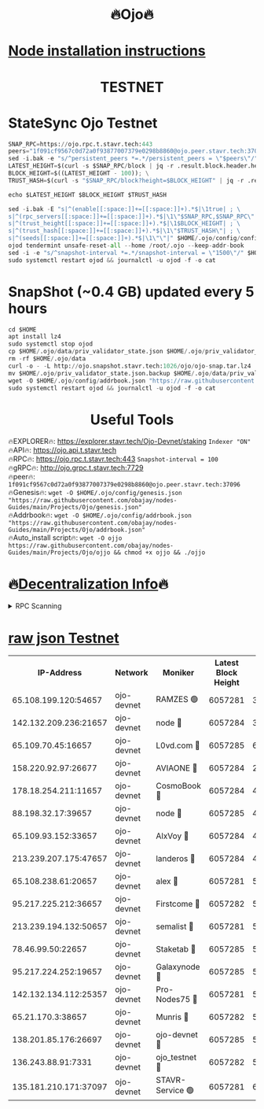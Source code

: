 <h1 align="center"> 🔥Ojo🔥</h1>

[Node installation instructions](https://github.com/obajay/nodes-Guides/tree/main/Projects/Ojo)
=

<h1 align="center"> TESTNET</h1>

# StateSync Ojo Testnet
```python
SNAP_RPC=https://ojo.rpc.t.stavr.tech:443
peers="1f091cf9567c0d72a0f93877007379e0298b8860@ojo.peer.stavr.tech:37096"
sed -i.bak -e "s/^persistent_peers *=.*/persistent_peers = \"$peers\"/" $HOME/.ojo/config/config.toml
LATEST_HEIGHT=$(curl -s $SNAP_RPC/block | jq -r .result.block.header.height); \
BLOCK_HEIGHT=$((LATEST_HEIGHT - 100)); \
TRUST_HASH=$(curl -s "$SNAP_RPC/block?height=$BLOCK_HEIGHT" | jq -r .result.block_id.hash)

echo $LATEST_HEIGHT $BLOCK_HEIGHT $TRUST_HASH

sed -i.bak -E "s|^(enable[[:space:]]+=[[:space:]]+).*$|\1true| ; \
s|^(rpc_servers[[:space:]]+=[[:space:]]+).*$|\1\"$SNAP_RPC,$SNAP_RPC\"| ; \
s|^(trust_height[[:space:]]+=[[:space:]]+).*$|\1$BLOCK_HEIGHT| ; \
s|^(trust_hash[[:space:]]+=[[:space:]]+).*$|\1\"$TRUST_HASH\"| ; \
s|^(seeds[[:space:]]+=[[:space:]]+).*$|\1\"\"|" $HOME/.ojo/config/config.toml
ojod tendermint unsafe-reset-all --home /root/.ojo --keep-addr-book
sed -i -e "s/^snapshot-interval *=.*/snapshot-interval = \"1500\"/" $HOME/.ojo/config/app.toml
sudo systemctl restart ojod && journalctl -u ojod -f -o cat
```
# SnapShot (~0.4 GB) updated every 5 hours
```python
cd $HOME
apt install lz4
sudo systemctl stop ojod
cp $HOME/.ojo/data/priv_validator_state.json $HOME/.ojo/priv_validator_state.json.backup
rm -rf $HOME/.ojo/data
curl -o - -L http://ojo.snapshot.stavr.tech:1026/ojo/ojo-snap.tar.lz4 | lz4 -c -d - | tar -x -C $HOME/.ojo --strip-components 2
mv $HOME/.ojo/priv_validator_state.json.backup $HOME/.ojo/data/priv_validator_state.json
wget -O $HOME/.ojo/config/addrbook.json "https://raw.githubusercontent.com/obajay/nodes-Guides/main/Projects/Ojo/addrbook.json"
sudo systemctl restart ojod && journalctl -u ojod -f -o cat
```
 <h1 align="center"> Useful Tools</h1>

🔥EXPLORER🔥:        https://explorer.stavr.tech/Ojo-Devnet/staking        `Indexer "ON"` \
🔥API🔥:                     https://ojo.api.t.stavr.tech \
🔥RPC🔥:                    https://ojo.rpc.t.stavr.tech:443              `Snapshot-interval = 100` \
🔥gRPC🔥:                  http://ojo.grpc.t.stavr.tech:7729 \
🔥peer🔥:                   `1f091cf9567c0d72a0f93877007379e0298b8860@ojo.peer.stavr.tech:37096` \
🔥Genesis🔥:    ```wget -O $HOME/.ojo/config/genesis.json "https://raw.githubusercontent.com/obajay/nodes-Guides/main/Projects/Ojo/genesis.json"``` \
🔥Addrbook🔥:    ```wget -O $HOME/.ojo/config/addrbook.json "https://raw.githubusercontent.com/obajay/nodes-Guides/main/Projects/Ojo/addrbook.json"``` \
🔥Auto_install script🔥: ```wget -O ojjo https://raw.githubusercontent.com/obajay/nodes-Guides/main/Projects/Ojo/ojjo && chmod +x ojjo && ./ojjo```

🔥[Decentralization Info](https://github.com/obajay/StateSync-snapshots/tree/main/Projects/Ojo/Decentralization)🔥
=


<details>
<summary>RPC Scanning</summary>

<h2 align="center"> We scan nodes in real time every 4 hours. And we provide the final result of RPC endpoints.
We cannot influence the operation of these nodes in any way. </h2>


```python
If Voting Power is higher than 0 --> then the Node is a validator of the network and may be subject to attack and be a potential threat to the chain.
```
```python
We marked such validators with a red symbol
```

</details>

[raw json Testnet](https://rpc-check.ojot.stavr.tech/ojot/rpc-ojot-result.json)
=


<table><tr><th>IP-Address</th><th>Network</th><th>Moniker</th><th>Latest Block Height</th><th>Earliest Block Height</th><th>Catching Up</th><th>Tx Index</th><th>Voting Power</th><th>Scan Time</th></tr><tr><td>65.108.199.120:54657</td><td>ojo-devnet</td><td>RAMZES 🟢</td><td>6057281</td><td>306156</td><td>False</td><td>on</td><td>0</td><td>2024-03-26T05:57:45.631238903UTC</td></tr><tr><td>142.132.209.236:21657</td><td>ojo-devnet</td><td>node 🔴</td><td>6057284</td><td>350001</td><td>False</td><td>on</td><td>1999</td><td>2024-03-26T05:58:04.657417117UTC</td></tr><tr><td>65.109.70.45:16657</td><td>ojo-devnet</td><td>L0vd.com 🔴</td><td>6057285</td><td>695918</td><td>False</td><td>off</td><td>998</td><td>2024-03-26T05:58:10.089954343UTC</td></tr><tr><td>158.220.92.97:26677</td><td>ojo-devnet</td><td>AVIAONE 🔴</td><td>6057284</td><td>2754001</td><td>False</td><td>on</td><td>19926</td><td>2024-03-26T05:58:01.888621482UTC</td></tr><tr><td>178.18.254.211:11657</td><td>ojo-devnet</td><td>CosmoBook 🔴</td><td>6057284</td><td>4392001</td><td>False</td><td>off</td><td>1047</td><td>2024-03-26T05:58:04.969723970UTC</td></tr><tr><td>88.198.32.17:39657</td><td>ojo-devnet</td><td>node 🔴</td><td>6057285</td><td>4710001</td><td>False</td><td>on</td><td>111478</td><td>2024-03-26T05:58:07.203162943UTC</td></tr><tr><td>65.109.93.152:33657</td><td>ojo-devnet</td><td>AlxVoy 🔴</td><td>6057284</td><td>4943001</td><td>False</td><td>on</td><td>6350855</td><td>2024-03-26T05:58:04.441429698UTC</td></tr><tr><td>213.239.207.175:47657</td><td>ojo-devnet</td><td>landeros 🔴</td><td>6057284</td><td>4967924</td><td>False</td><td>off</td><td>11083</td><td>2024-03-26T05:58:02.098118081UTC</td></tr><tr><td>65.108.238.61:20657</td><td>ojo-devnet</td><td>alex 🔴</td><td>6057281</td><td>5131001</td><td>False</td><td>on</td><td>11359</td><td>2024-03-26T05:57:45.323795778UTC</td></tr><tr><td>95.217.225.212:36657</td><td>ojo-devnet</td><td>Firstcome 🔴</td><td>6057282</td><td>5251946</td><td>False</td><td>on</td><td>13566</td><td>2024-03-26T05:57:51.046340061UTC</td></tr><tr><td>213.239.194.132:50657</td><td>ojo-devnet</td><td>semalist 🔴</td><td>6057281</td><td>5540522</td><td>False</td><td>on</td><td>27337</td><td>2024-03-26T05:57:45.847581723UTC</td></tr><tr><td>78.46.99.50:22657</td><td>ojo-devnet</td><td>Staketab 🔴</td><td>6057285</td><td>5668501</td><td>False</td><td>on</td><td>1276</td><td>2024-03-26T05:58:10.297385483UTC</td></tr><tr><td>95.217.224.252:19657</td><td>ojo-devnet</td><td>Galaxynode 🔴</td><td>6057285</td><td>5844001</td><td>False</td><td>on</td><td>11888</td><td>2024-03-26T05:58:09.522772946UTC</td></tr><tr><td>142.132.134.112:25357</td><td>ojo-devnet</td><td>Pro-Nodes75 🔴</td><td>6057281</td><td>5957281</td><td>False</td><td>on</td><td>24651</td><td>2024-03-26T05:57:48.400111826UTC</td></tr><tr><td>65.21.170.3:38657</td><td>ojo-devnet</td><td>Munris 🔴</td><td>6057282</td><td>5957282</td><td>False</td><td>off</td><td>20123</td><td>2024-03-26T05:57:50.724757477UTC</td></tr><tr><td>138.201.85.176:26697</td><td>ojo-devnet</td><td>ojo-devnet 🔴</td><td>6057285</td><td>5957285</td><td>False</td><td>on</td><td>1000024000</td><td>2024-03-26T05:58:09.783397216UTC</td></tr><tr><td>136.243.88.91:7331</td><td>ojo-devnet</td><td>ojo_testnet 🔴</td><td>6057282</td><td>5982345</td><td>False</td><td>off</td><td>1000</td><td>2024-03-26T05:57:53.321930079UTC</td></tr><tr><td>135.181.210.171:37097</td><td>ojo-devnet</td><td>STAVR-Service 🟢</td><td>6057281</td><td>6054801</td><td>False</td><td>on</td><td>0</td><td>2024-03-26T05:57:46.157512285UTC</td></tr></table>
